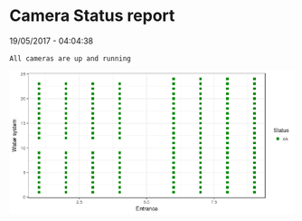 Camera Status report
================
19/05/2017 - 04:04:38

    All cameras are up and running

![](camreport_files/figure-markdown_github/unnamed-chunk-2-1.png)
